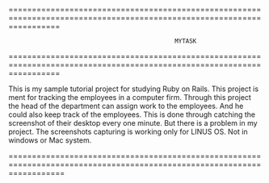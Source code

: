 =======================================================================================================================

                                                  MYTASK

=======================================================================================================================

This is my sample tutorial project for studying Ruby on Rails. This project is ment for tracking the employees in a computer firm. Through this project the head of the department can assign work to the employees. And he could also keep track of the employees. This is done through catching the screenshot of their desktop every one minute. But there is a problem in my project. The screenshots capturing is working only for LINUS OS. Not in windows or Mac system.


========================================================================================================================
